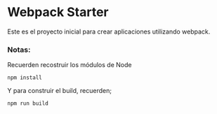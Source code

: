 # Webpack Starter

Este es el proyecto inicial para crear aplicaciones utilizando webpack.


### Notas:

Recuerden recostruir los módulos de Node
```
npm install
```
Y para construir el build, recuerden;

```
npm run build
```